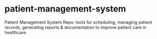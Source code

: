 # patient-management-system
Patient Management System Repo: tools for scheduling, managing patient records, generating reports &amp; documentation to improve patient care in healthcare.
